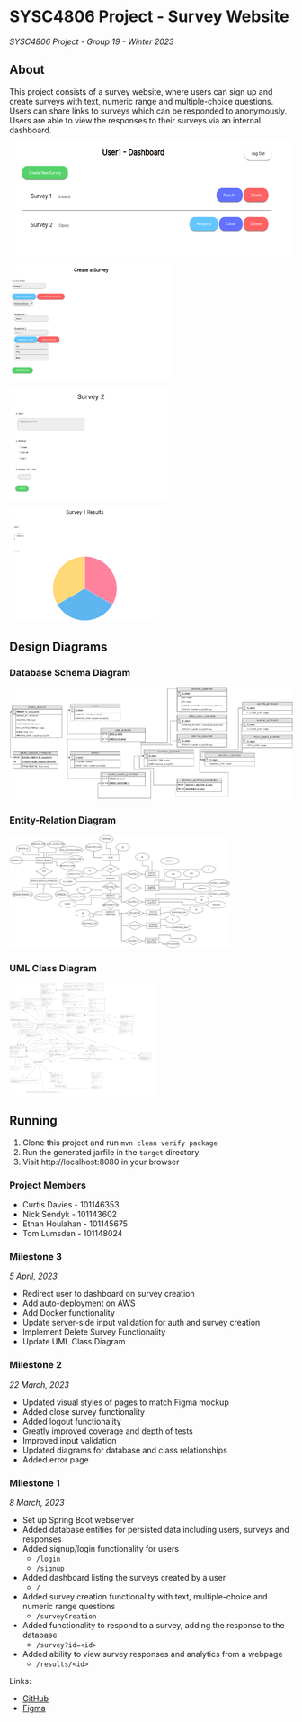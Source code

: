 # SYSC4806 Project - Survey Website

*SYSC4806 Project - Group 19 - Winter 2023*

## About

This project consists of a survey website, where users can sign up and create surveys
with text, numeric range and multiple-choice questions.
Users can share links to surveys which can be responded to anonymously.
Users are able to view the responses to their surveys via an internal dashboard.

<img src=".github/res/dashboard.png" height="200" width="auto"></img>

<img src=".github/res/creation.png" height="200" width="auto"></img>

<img src=".github/res/respond.png" height="200" width="auto"></img>

<img src=".github/res/responses.png" height="200" width="auto"></img>

## Design Diagrams

### Database Schema Diagram

<img src="diagrams/res/DatabaseSchema.png" height="200" width="auto"></img>

### Entity-Relation Diagram

<img src="diagrams/res/EntityRelationDiagram.png" height="200" width="auto"></img>

### UML Class Diagram

<img src="diagrams/res/ClassDiagramUML.png" height="200" width="auto"></img>

## Running

1. Clone this project and run `mvn clean verify package`
2. Run the generated jarfile in the `target` directory
3. Visit http://localhost:8080 in your browser

### Project Members

- Curtis Davies - 101146353
- Nick Sendyk - 101143602
- Ethan Houlahan - 101145675
- Tom Lumsden - 101148024

### Milestone 3

*5 April, 2023*

- Redirect user to dashboard on survey creation
- Add auto-deployment on AWS
- Add Docker functionality
- Update server-side input validation for auth and survey creation
- Implement Delete Survey Functionality
- Update UML Class Diagram

### Milestone 2

*22 March, 2023*

- Updated visual styles of pages to match Figma mockup
- Added close survey functionality
- Added logout functionality
- Greatly improved coverage and depth of tests
- Improved input validation
- Updated diagrams for database and class relationships
- Added error page

### Milestone 1

*8 March, 2023*

- Set up Spring Boot webserver
- Added database entities for persisted data including users, surveys and responses
- Added signup/login functionality for users
    - `/login`
    - `/signup`
- Added dashboard listing the surveys created by a user
    - `/`
- Added survey creation functionality with text, multiple-choice and numeric range questions
    - `/surveyCreation`
- Added functionality to respond to a survey, adding the response to the database
    - `/survey?id=<id>`
- Added ability to view survey responses and analytics from a webpage
    - `/results/<id>`

Links:

- [GitHub](https://github.com/110Percent/sysc4806-project)
- [Figma](https://www.figma.com/file/VD2XDoEXZeBCyS2xU30HgZ/SurveyMonkey)
